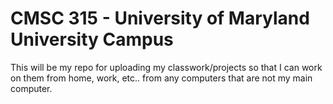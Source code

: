 <h1>CMSC 315 - University of Maryland University Campus</h1>

<p>This will be my repo for uploading my classwork/projects so that I can work on them from home, work, etc.. from any computers that are not my main computer.</p>

